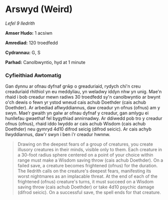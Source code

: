 # Arswyd (Weird)

*Lefel 9 lledrith*

**Amser Hudo:** 1 acsiwn

**Amrediad:** 120 troedfedd

**Cydrannau:** G, S

**Parhad:** Canolbwyntio, hyd at 1 minute

### Cyfieithiad Awtomatig

Gan dynnu ar ofnau dyfnaf grŵp o greaduriaid, rydych chi'n creu creaduriaid rhithiol yn eu meddyliau, yn weladwy iddyn nhw yn unig. Mae'n rhaid i bob creadur mewn radiws 30 troedfedd sy'n canolbwyntio ar bwynt o'ch dewis o fewn yr ystod wneud cais achub Doethder (cais achub Doethder). Ar arbediad aflwyddiannus, daw creadur yn ofnus (ofnus) am y swyn. Mae’r gwaith yn galw ar ofnau dyfnaf y creadur, gan amlygu ei hunllefau gwaethaf fel bygythiad annirnadwy. Ar ddiwedd pob tro y creadur ofnus (ofnus), rhaid iddo lwyddo ar cais achub Wisdom (cais achub Doethder) neu gymryd 4d10 difrod seicig (difrod seicic). Ar cais achyb llwyddiannus, daw'r swyn i ben i'r creadur hwnnw.

>  Drawing on the deepest fears of a group of creatures, you create illusory creatures in their minds, visible only to them. Each creature in a 30-foot radius sphere centered on a point of your choice within range must make a Wisdom saving throw (cais achub Doethder). On a failed save, a creature becomes frightened (ofnus) for the duration. The lledrith calls on the creature's deepest fears, manifesting its worst nightmares as an implacable threat. At the end of each of the frightened (ofnus) creature's turns, it must succeed on a Wisdom saving throw (cais achub Doethder) or take 4d10 psychic damage (difrod seicic). On a successful save, the spell ends for that creature.